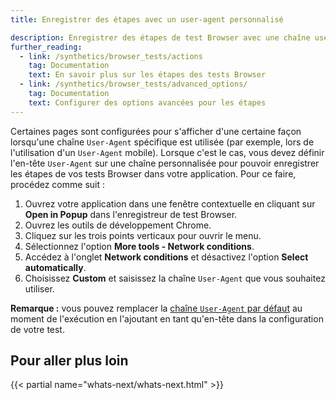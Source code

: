 ```yaml
---
title: Enregistrer des étapes avec un user-agent personnalisé

description: Enregistrer des étapes de test Browser avec une chaîne user-agent personnalisée
further_reading:
  - link: /synthetics/browser_tests/actions
    tag: Documentation
    text: En savoir plus sur les étapes des tests Browser
  - link: /synthetics/browser_tests/advanced_options/
    tag: Documentation
    text: Configurer des options avancées pour les étapes
---
```

Certaines pages sont configurées pour s'afficher d'une certaine façon lorsqu'une chaîne `User-Agent` spécifique est utilisée (par exemple, lors de l'utilisation d'un `User-Agent` mobile). Lorsque c'est le cas, vous devez définir l'en-tête `User-Agent` sur une chaîne personnalisée pour pouvoir enregistrer les étapes de vos tests Browser dans votre application. Pour ce faire, procédez comme suit :

1. Ouvrez votre application dans une fenêtre contextuelle en cliquant sur **Open in Popup** dans l'enregistreur de test Browser.
2. Ouvrez les outils de développement Chrome.
3. Cliquez sur les trois points verticaux pour ouvrir le menu.
4. Sélectionnez l'option **More tools - Network conditions**.
5. Accédez à l'onglet **Network conditions** et désactivez l'option **Select automatically**.
6. Choisissez **Custom** et saisissez la chaîne `User-Agent` que vous souhaitez utiliser.

**Remarque :** vous pouvez remplacer la [chaîne `User-Agent` par défaut][1] au moment de l'exécution en l'ajoutant en tant qu'en-tête dans la configuration de votre test.

## Pour aller plus loin

{{< partial name="whats-next/whats-next.html" >}}

[1]: /fr/synthetics/guide/identify_synthetics_bots/?tab=apitests#default-headers
